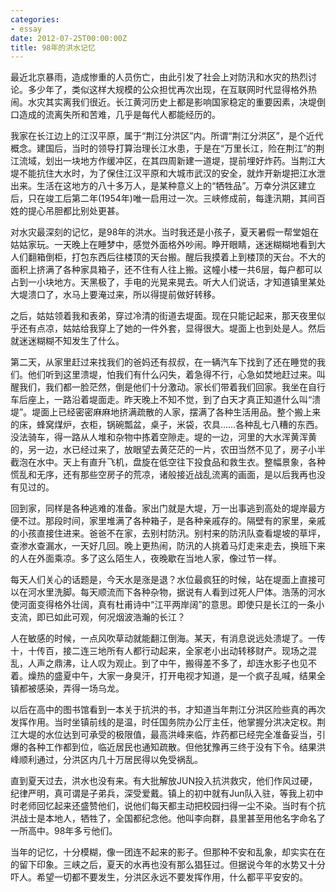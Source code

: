 ```yaml
---
categories:
- essay
date: 2012-07-25T00:00:00Z
title: 98年的洪水记忆
---
```


最近北京暴雨，造成惨重的人员伤亡，由此引发了社会上对防汛和水灾的热烈讨论。多少年了，类似这样大规模的公众担忧再次出现，在互联网时代显得格外热闹。水灾其实离我们很近。长江黄河历史上都是影响国家稳定的重要因素，决堤倒口造成的流离失所和苦难，几乎是每代人都能经历的。

我家在长江边上的江汉平原，属于“荆江分洪区”内。所谓“荆江分洪区”，是个近代概念。建国后，当时的领导打算治理长江水患，于是在“万里长江，险在荆江”的荆江流域，划出一块地方作缓冲区，在其四周新建一道堤，提前埋好炸药。当荆江大堤不能抗住大水时，为了保住江汉平原和大城市武汉的安全，就炸开新堤把江水泄出来。生活在这地方的八十多万人，是某种意义上的“牺牲品”。万幸分洪区建立后，只在竣工后第二年(1954年)唯一启用过一次。三峡修成前，每逢汛期，其间百姓的提心吊胆都比别处更甚。

对水灾最深刻的记忆，是98年的洪水。当时我还是小孩子，夏天暑假一帮堂姐在姑姑家玩。一天晚上在睡梦中，感觉外面格外吵闹。睁开眼睛，迷迷糊糊地看到大人们翻箱倒柜，打包东西后往楼顶的天台搬。醒后我摸着上到楼顶的天台。不大的面积上挤满了各种家具箱子，还不住有人往上搬。这幢小楼一共6层，每户都可以占到一小块地方。天黑极了，手电的光晃来晃去。听大人们说话，才知道镇里某处大堤溃口了，水马上要淹过来，所以得提前做好转移。

之后，姑姑领着我和表弟，穿过冷清的街道去堤面。现在只能记起来，那天夜里似乎还有点凉，姑姑给我穿上了她的一件外套，显得很大。堤面上也到处是人。然后就迷迷糊糊不知发生了什么。

第二天，从家里赶过来找我们的爸妈还有叔叔，在一辆汽车下找到了还在睡觉的我们。他们听到这里溃堤，怕我们有什么闪失，着急得不行，心急如焚地赶过来。叫醒我们，我们都一脸茫然，倒是他们十分激动。家长们带着我们回家。我坐在自行车后座上，一路沿着堤面走。昨天晚上不知不觉，到了白天才真正知道什么叫“溃堤”。堤面上已经密密麻麻地挤满疏散的人家，摆满了各种生活用品。整个搬上来的床，蜂窝煤炉，衣柜，锅碗瓢盆，桌子，米袋，农具……各种乱七八糟的东西。没法骑车，得一路从人堆和杂物中拣着空隙走。堤的一边，河里的大水浑黄浑黄的，另一边，水已经过来了，放眼望去黄茫茫的一片，农田当然不见了，房子小半截泡在水中。天上有直升飞机，盘旋在低空往下投食品和救生衣。整幅景象，各种慌乱和无序，还有那些空房子的荒凉，诸般接近战乱流离的画面，是以后我再也没有见过的。

回到家，同样是各种逃难的准备。家出门就是大堤，万一出事逃到高处的堤岸最方便不过。那段时间，家里堆满了各种箱子，是各种亲戚存的。隔壁有的家里，亲戚的小孩直接住进来。爸爸不在家，去别村防汛。别村来的防汛队查看堤坡的草坪，查渗水查漏水，一天好几回。晚上更热闹，防汛的人挑着马灯走来走去，换班下来的人在外面乘凉。多了这么陌生人，夜晚歇在当地人家，像过节一样。

每天人们关心的话题是，今天水是涨是退？水位最疯狂的时候，站在堤面上直接可以在河水里洗脚。每天顺流而下各种杂物，据说有人看到过死人尸体。浩荡的河水使河面变得格外壮阔，真有杜甫诗中“江平两岸阔”的意思。即使只是长江的一条小支流，即已如此可观，何况烟波浩瀚的长江？

人在敏感的时候，一点风吹草动就能翻江倒海。某天，有消息说远处溃堤了。一传十，十传百，接二连三地所有人都行动起来，全家老小出动转移财产。现场之混乱，人声之鼎沸，让人叹为观止。到了中午，搬得差不多了，却连水影子也见不着。燥热的盛夏中午，大家一身臭汗，打开电视才知道，是一个疯子乱喊，结果全镇都被感染，弄得一场乌龙。

以后在高中的图书馆看到一本关于抗洪的书，才知道当年荆江分洪区险些真的再次发挥作用。当时坐镇前线的是温，时任国务院办公厅主任，他掌握分洪决定权。荆江大堤的水位达到可承受的极限值，最高洪峰来临，炸药都已经完全准备妥当，引爆的各种工作都到位，临近居民也通知疏散。但他犹豫再三终于没有下令。结果洪峰顺利通过，分洪区内几十万居民得以免受祸乱。

直到夏天过去，洪水也没有来。有大批解放JUN投入抗洪救灾，他们作风过硬，纪律严明，真可谓是子弟兵，深受爱戴。镇上的初中就有Jun队入驻，等我上初中时老师回忆起来还盛赞他们，说他们每天都主动把校园扫得一尘不染。当时有个抗洪战士是本地人，牺牲了，全国都纪念他。他叫李向群，县里甚至用他名字命名了一所高中。98年多亏他们。

当年的记忆，十分模糊，像一团连不起来的影子。但那种不安和乱象，却实实在在的留下印象。三峡之后，夏天的水再也没有那么猖狂过。但据说今年的水势又十分吓人。希望一切都不要发生，分洪区永远不要发挥作用，什么都平平安安的。
